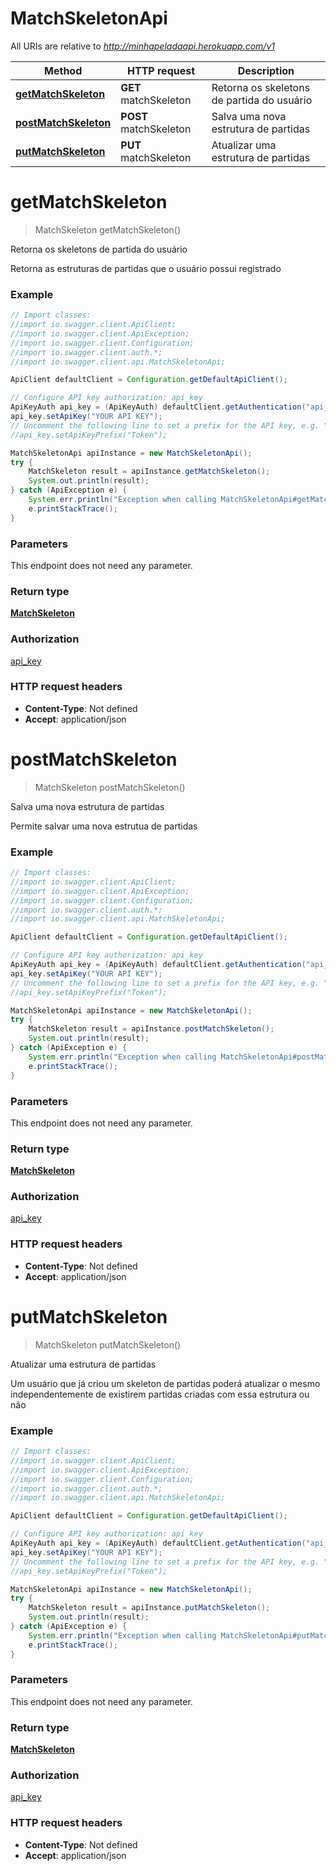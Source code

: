 # MatchSkeletonApi

All URIs are relative to *http://minhapeladaapi.herokuapp.com/v1*

Method | HTTP request | Description
------------- | ------------- | -------------
[**getMatchSkeleton**](MatchSkeletonApi.md#getMatchSkeleton) | **GET** matchSkeleton | Retorna os skeletons de partida do usuário
[**postMatchSkeleton**](MatchSkeletonApi.md#postMatchSkeleton) | **POST** matchSkeleton | Salva uma nova estrutura de partidas
[**putMatchSkeleton**](MatchSkeletonApi.md#putMatchSkeleton) | **PUT** matchSkeleton | Atualizar uma estrutura de partidas


<a name="getMatchSkeleton"></a>
# **getMatchSkeleton**
> MatchSkeleton getMatchSkeleton()

Retorna os skeletons de partida do usuário

Retorna as estruturas de partidas que o usuário possui registrado

### Example
```java
// Import classes:
//import io.swagger.client.ApiClient;
//import io.swagger.client.ApiException;
//import io.swagger.client.Configuration;
//import io.swagger.client.auth.*;
//import io.swagger.client.api.MatchSkeletonApi;

ApiClient defaultClient = Configuration.getDefaultApiClient();

// Configure API key authorization: api_key
ApiKeyAuth api_key = (ApiKeyAuth) defaultClient.getAuthentication("api_key");
api_key.setApiKey("YOUR API KEY");
// Uncomment the following line to set a prefix for the API key, e.g. "Token" (defaults to null)
//api_key.setApiKeyPrefix("Token");

MatchSkeletonApi apiInstance = new MatchSkeletonApi();
try {
    MatchSkeleton result = apiInstance.getMatchSkeleton();
    System.out.println(result);
} catch (ApiException e) {
    System.err.println("Exception when calling MatchSkeletonApi#getMatchSkeleton");
    e.printStackTrace();
}
```

### Parameters
This endpoint does not need any parameter.

### Return type

[**MatchSkeleton**](MatchSkeleton.md)

### Authorization

[api_key](../README.md#api_key)

### HTTP request headers

 - **Content-Type**: Not defined
 - **Accept**: application/json

<a name="postMatchSkeleton"></a>
# **postMatchSkeleton**
> MatchSkeleton postMatchSkeleton()

Salva uma nova estrutura de partidas

Permite salvar uma nova estrutua de partidas

### Example
```java
// Import classes:
//import io.swagger.client.ApiClient;
//import io.swagger.client.ApiException;
//import io.swagger.client.Configuration;
//import io.swagger.client.auth.*;
//import io.swagger.client.api.MatchSkeletonApi;

ApiClient defaultClient = Configuration.getDefaultApiClient();

// Configure API key authorization: api_key
ApiKeyAuth api_key = (ApiKeyAuth) defaultClient.getAuthentication("api_key");
api_key.setApiKey("YOUR API KEY");
// Uncomment the following line to set a prefix for the API key, e.g. "Token" (defaults to null)
//api_key.setApiKeyPrefix("Token");

MatchSkeletonApi apiInstance = new MatchSkeletonApi();
try {
    MatchSkeleton result = apiInstance.postMatchSkeleton();
    System.out.println(result);
} catch (ApiException e) {
    System.err.println("Exception when calling MatchSkeletonApi#postMatchSkeleton");
    e.printStackTrace();
}
```

### Parameters
This endpoint does not need any parameter.

### Return type

[**MatchSkeleton**](MatchSkeleton.md)

### Authorization

[api_key](../README.md#api_key)

### HTTP request headers

 - **Content-Type**: Not defined
 - **Accept**: application/json

<a name="putMatchSkeleton"></a>
# **putMatchSkeleton**
> MatchSkeleton putMatchSkeleton()

Atualizar uma estrutura de partidas

Um usuário que já criou um skeleton de partidas poderá atualizar o mesmo independentemente de existirem partidas criadas com essa estrutura ou não

### Example
```java
// Import classes:
//import io.swagger.client.ApiClient;
//import io.swagger.client.ApiException;
//import io.swagger.client.Configuration;
//import io.swagger.client.auth.*;
//import io.swagger.client.api.MatchSkeletonApi;

ApiClient defaultClient = Configuration.getDefaultApiClient();

// Configure API key authorization: api_key
ApiKeyAuth api_key = (ApiKeyAuth) defaultClient.getAuthentication("api_key");
api_key.setApiKey("YOUR API KEY");
// Uncomment the following line to set a prefix for the API key, e.g. "Token" (defaults to null)
//api_key.setApiKeyPrefix("Token");

MatchSkeletonApi apiInstance = new MatchSkeletonApi();
try {
    MatchSkeleton result = apiInstance.putMatchSkeleton();
    System.out.println(result);
} catch (ApiException e) {
    System.err.println("Exception when calling MatchSkeletonApi#putMatchSkeleton");
    e.printStackTrace();
}
```

### Parameters
This endpoint does not need any parameter.

### Return type

[**MatchSkeleton**](MatchSkeleton.md)

### Authorization

[api_key](../README.md#api_key)

### HTTP request headers

 - **Content-Type**: Not defined
 - **Accept**: application/json

